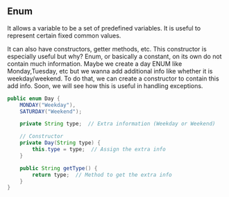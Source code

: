 ## Enum
It allows a variable to be a set of predefined variables. It is useful to represent certain fixed common values.

It can also have constructors, getter methods, etc.
This constructor is especially useful but why? Enum, or basically a constant, on its own do not contain much information.
Maybe we create a day ENUM like Monday,Tuesday, etc but we wanna add additional info like whether it is weekday/weekend.
To do that, we can create a constructor to contain this add info. Soon, we will see how this is useful in handling exceptions.

```java
public enum Day {
    MONDAY("Weekday"),
    SATURDAY("Weekend");

    private String type;  // Extra information (Weekday or Weekend)

    // Constructor
    private Day(String type) {
        this.type = type;  // Assign the extra info
    }

    public String getType() {
        return type;  // Method to get the extra info
    }
}
```
